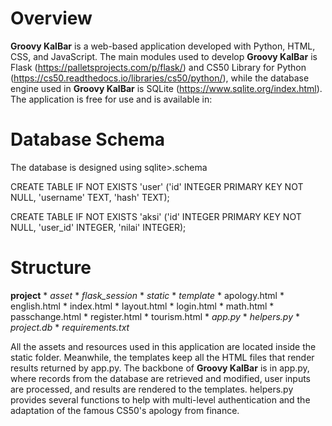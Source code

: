 # Overview
**Groovy KalBar** is a web-based application developed with Python, HTML, CSS, and JavaScript. The main modules used to develop **Groovy KalBar** is Flask (https://palletsprojects.com/p/flask/) and CS50 Library for Python (https://cs50.readthedocs.io/libraries/cs50/python/), while the database engine used in **Groovy KalBar** is SQLite (https://www.sqlite.org/index.html). 
The application is free for use and is available in: 

# Database Schema
The database is designed using sqlite>.schema

CREATE TABLE IF NOT EXISTS 'user' ('id' INTEGER PRIMARY KEY NOT NULL, 'username' TEXT, 'hash' TEXT);

CREATE TABLE IF NOT EXISTS 'aksi' ('id' INTEGER PRIMARY KEY NOT NULL, 'user_id' INTEGER, 'nilai' INTEGER);

# Structure
**project**
     * *asset*
     * *flask_session*
     * *static*
     * *template*
       * apology.html
       * english.html
       * index.html
       * layout.html
       * login.html
       * math.html
       * passchange.html
       * register.html
       * tourism.html
     * *app.py*
     * *helpers.py*
     * *project.db*
     * *requirements.txt*
      
All the assets and resources used in this application are located inside the static folder. Meanwhile, the templates keep all the HTML files that render results returned by app.py. The backbone of **Groovy KalBar** is in app.py, where records from the database are retrieved and modified, user inputs are processed, and results are rendered to the templates. helpers.py provides several functions to help with multi-level authentication and the adaptation of the famous CS50's apology from finance.
